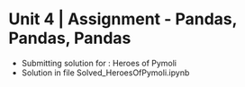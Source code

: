 # Unit 4 | Assignment - Pandas, Pandas, Pandas 

* Submitting solution for : Heroes of Pymoli
* Solution in file Solved_HeroesOfPymoli.ipynb

